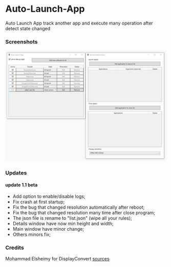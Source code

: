 # Auto-Launch-App
Auto Launch App track another app and execute many operation after detect state changed

### Screenshots

![Screenshot](Screenshot.png)

### Updates 
#### update 1.1 beta
- Add option to enable/disable logs;
- Fix crash at first startup;
- Fix the bug that changed resolution automatically after reboot;
- Fix the bug that changed resolution many time after close program;
- The json file is rename to "list.json" (wipe all your rules);
- Details window have now min height and width;
- Main window have minor change;
- Others minors fix;

### Credits

Mohammad Elsheimy for DisplayConvert [sources](https://www.codeproject.com/Articles/36664/Changing-Display-Settings-Programmatically)
